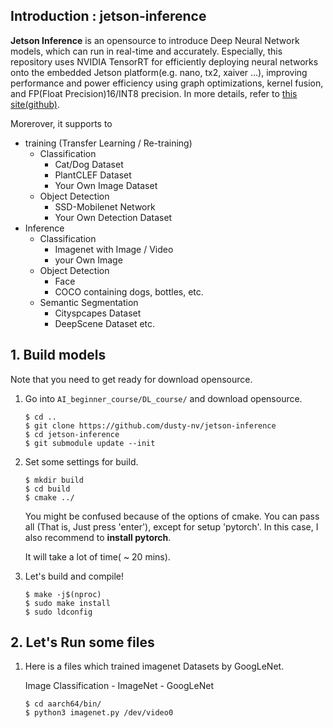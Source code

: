 ## Introduction : jetson-inference

**Jetson Inference** is an opensource to introduce Deep Neural Network models, which can run in real-time and accurately. Especially, this repository uses NVIDIA TensorRT for efficiently deploying neural networks onto the embedded Jetson platform(e.g. nano, tx2, xaiver ...), improving performance and power efficiency using graph optimizations, kernel fusion, and FP(Float Precision)16/INT8 precision. In more details, refer to [this site(github)](https://github.com/dusty-nv/jetson-inference).

Morerover, it supports to

- training (Transfer Learning / Re-training)
	- Classification
		- Cat/Dog Dataset
		- PlantCLEF Dataset
		- Your Own Image Dataset
	- Object Detection
		- SSD-Mobilenet Network
		- Your Own Detection Dataset
- Inference
	- Classification
		- Imagenet with Image / Video
		- your Own Image
	- Object Detection
		- Face
		- COCO containing dogs, bottles, etc.
	- Semantic Segmentation
		- Cityspcapes Dataset
		- DeepScene Dataset etc.


## 1. Build models

Note that you need to get ready for download opensource.

1. Go into ```AI_beginner_course/DL_course/``` and download opensource.

	```shell
	$ cd ..
	$ git clone https://github.com/dusty-nv/jetson-inference
	$ cd jetson-inference
	$ git submodule update --init
	```

2. Set some settings for build.

	```shell
	$ mkdir build
	$ cd build
	$ cmake ../
	```

	You might be confused because of the options of cmake. You can pass all (That is, Just press 'enter'), except for setup 'pytorch'. In this case, I also recommend to **install pytorch**. 

	It will take a lot of time( ~ 20 mins).

3. Let's build and compile!

	```shell
	$ make -j$(nproc)
	$ sudo make install
	$ sudo ldconfig
	```

## 2. Let's Run some files

1. Here is a files which trained imagenet Datasets by GoogLeNet.

	Image Classification - ImageNet - GoogLeNet

	```shell
	$ cd aarch64/bin/
	$ python3 imagenet.py /dev/video0
	```
